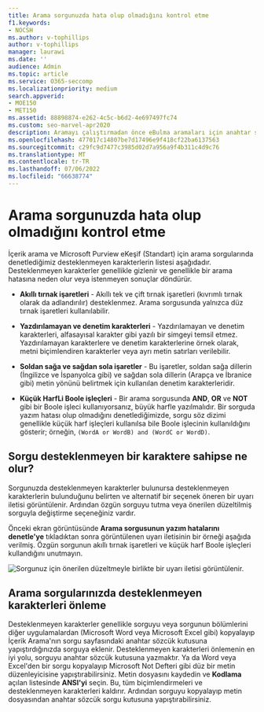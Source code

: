 ```yaml
---
title: Arama sorgunuzda hata olup olmadığını kontrol etme
f1.keywords:
- NOCSH
ms.author: v-tophillips
author: v-tophillips
manager: laurawi
ms.date: ''
audience: Admin
ms.topic: article
ms.service: O365-seccomp
ms.localizationpriority: medium
search.appverid:
- MOE150
- MET150
ms.assetid: 88898874-e262-4c5c-b6d2-4e697497fc74
ms.custom: seo-marvel-apr2020
description: Aramayı çalıştırmadan önce eBulma aramaları için anahtar sözcük sorgunuzdaki hataları ve yazım hatalarını algılamayı öğrenin.
ms.openlocfilehash: 477017c14807be7d17496e9f418cf22ba6137563
ms.sourcegitcommit: c29fc9d7477c3985d02d7a956a9f4b311c4d9c76
ms.translationtype: MT
ms.contentlocale: tr-TR
ms.lasthandoff: 07/06/2022
ms.locfileid: "66638774"
---
```

# <a name="check-your-search-query-for-errors"></a>Arama sorgunuzda hata olup olmadığını kontrol etme
  
İçerik arama ve Microsoft Purview eKeşif (Standart) için arama sorgularında denetlediğimiz desteklenmeyen karakterlerin listesi aşağıdadır. Desteklenmeyen karakterler genellikle gizlenir ve genellikle bir arama hatasına neden olur veya istenmeyen sonuçlar döndürür.
  
- **Akıllı tırnak işaretleri** - Akıllı tek ve çift tırnak işaretleri (kıvrımlı tırnak olarak da adlandırılır) desteklenmez. Arama sorgusunda yalnızca düz tırnak işaretleri kullanılabilir. 

- **Yazdırılamayan ve denetim karakterleri** - Yazdırılamayan ve denetim karakterleri, alfasayısal karakter gibi yazılı bir simgeyi temsil etmez. Yazdırılamayan karakterlere ve denetim karakterlerine örnek olarak, metni biçimlendiren karakterler veya ayrı metin satırları verilebilir. 

- **Soldan sağa ve sağdan sola işaretler** - Bu işaretler, soldan sağa dillerin (İngilizce ve İspanyolca gibi) ve sağdan sola dillerin (Arapça ve İbranice gibi) metin yönünü belirtmek için kullanılan denetim karakterleridir.

- **Küçük HarfLi Boole işleçleri** - Bir arama sorgusunda **AND**, **OR** ve **NOT** gibi bir Boole işleci kullanıyorsanız, büyük harfle yazılmalıdır. Bir sorguda yazım hatası olup olmadığını denetlediğimizde, sorgu söz dizimi genellikle küçük harf işleçleri kullanılsa bile Boole işlecinin kullanıldığını gösterir; örneğin,  `(WordA or WordB) and (WordC or WordD)`.

## <a name="what-happens-if-a-query-has-an-unsupported-character"></a>Sorgu desteklenmeyen bir karaktere sahipse ne olur?

Sorgunuzda desteklenmeyen karakterler bulunursa desteklenmeyen karakterlerin bulunduğunu belirten ve alternatif bir seçenek öneren bir uyarı iletisi görüntülenir. Ardından özgün sorguyu tutma veya önerilen düzeltilmiş sorguyla değiştirme seçeneğiniz vardır.

Önceki ekran görüntüsünde **Arama sorgusunun yazım hatalarını denetle'ye** tıkladıktan sonra görüntülenen uyarı iletisinin bir örneği aşağıda verilmiş. Özgün sorgunun akıllı tırnak işaretleri ve küçük harf Boole işleçleri kullandığını unutmayın.
  
![Sorgunuz için önerilen düzeltmeyle birlikte bir uyarı iletisi görüntülenir.](../media/23214b30-8e52-412c-bd80-63fb1b3ed52d.png)
  
## <a name="how-to-prevent-unsupported-characters-in-your-search-queries"></a>Arama sorgularınızda desteklenmeyen karakterleri önleme

Desteklenmeyen karakterler genellikle sorguyu veya sorgunun bölümlerini diğer uygulamalardan (Microsoft Word veya Microsoft Excel gibi) kopyalayıp İçerik Arama'nın sorgu sayfasındaki anahtar sözcük kutusuna yapıştırdığınızda sorguya eklenir. Desteklenmeyen karakterleri önlemenin en iyi yolu, sorguyu anahtar sözcük kutusuna yazmaktır. Ya da Word veya Excel'den bir sorgu kopyalayıp Microsoft Not Defteri gibi düz bir metin düzenleyicisine yapıştırabilirsiniz. Metin dosyasını kaydedin ve **Kodlama** açılan listesinde **ANSI'yi** seçin. Bu, tüm biçimlendirmeleri ve desteklenmeyen karakterleri kaldırır. Ardından sorguyu kopyalayıp metin dosyasından anahtar sözcük sorgu kutusuna yapıştırabilirsiniz.
